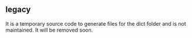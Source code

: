 legacy
---

It is a temporary source code to generate files for the dict folder and is not maintained. It will be removed soon.